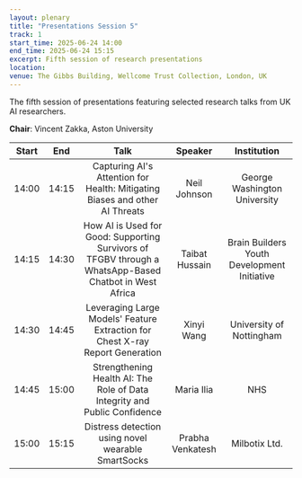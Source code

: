 ```yaml
---
layout: plenary
title: "Presentations Session 5"
track: 1
start_time: 2025-06-24 14:00
end_time: 2025-06-24 15:15
excerpt: Fifth session of research presentations
location:
venue: The Gibbs Building, Wellcome Trust Collection, London, UK
---
```


The fifth session of presentations featuring selected research talks from UK AI researchers.

**Chair**: Vincent Zakka, Aston University

| Start   | End    | Talk                                                                                                                        | Speaker                |  Institution              |
|  :----: | :----: |   :----:                                                                                                                    |   :----:               |   :----:                  | 
| 14:00   | 14:15  | Capturing AI's Attention for Health: Mitigating Biases and other AI Threats                                                  | Neil Johnson           | George Washington University |
| 14:15   | 14:30  | How AI is Used for Good: Supporting Survivors of TFGBV through a WhatsApp-Based Chatbot in West Africa                      | Taibat Hussain         | Brain Builders Youth Development Initiative |
| 14:30   | 14:45  | Leveraging Large Models' Feature Extraction for Chest X-ray Report Generation                                                | Xinyi Wang             | University of Nottingham  |
| 14:45   | 15:00  | Strengthening Health AI: The Role of Data Integrity and Public Confidence                                                    | Maria Ilia             | NHS                       |
| 15:00   | 15:15  | Distress detection using novel wearable SmartSocks                                                                          | Prabha Venkatesh       | Milbotix Ltd.            | 
